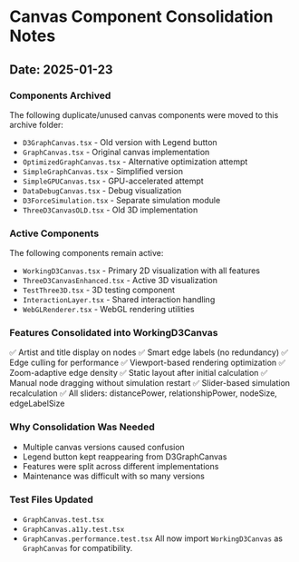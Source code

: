 # Canvas Component Consolidation Notes

## Date: 2025-01-23

### Components Archived
The following duplicate/unused canvas components were moved to this archive folder:
- `D3GraphCanvas.tsx` - Old version with Legend button
- `GraphCanvas.tsx` - Original canvas implementation
- `OptimizedGraphCanvas.tsx` - Alternative optimization attempt
- `SimpleGraphCanvas.tsx` - Simplified version
- `SimpleGPUCanvas.tsx` - GPU-accelerated attempt
- `DataDebugCanvas.tsx` - Debug visualization
- `D3ForceSimulation.tsx` - Separate simulation module
- `ThreeD3CanvasOLD.tsx` - Old 3D implementation

### Active Components
The following components remain active:
- `WorkingD3Canvas.tsx` - Primary 2D visualization with all features
- `ThreeD3CanvasEnhanced.tsx` - Active 3D visualization
- `TestThree3D.tsx` - 3D testing component
- `InteractionLayer.tsx` - Shared interaction handling
- `WebGLRenderer.tsx` - WebGL rendering utilities

### Features Consolidated into WorkingD3Canvas
✅ Artist and title display on nodes
✅ Smart edge labels (no redundancy)
✅ Edge culling for performance
✅ Viewport-based rendering optimization
✅ Zoom-adaptive edge density
✅ Static layout after initial calculation
✅ Manual node dragging without simulation restart
✅ Slider-based simulation recalculation
✅ All sliders: distancePower, relationshipPower, nodeSize, edgeLabelSize

### Why Consolidation Was Needed
- Multiple canvas versions caused confusion
- Legend button kept reappearing from D3GraphCanvas
- Features were split across different implementations
- Maintenance was difficult with so many versions

### Test Files Updated
- `GraphCanvas.test.tsx`
- `GraphCanvas.a11y.test.tsx`
- `GraphCanvas.performance.test.tsx`
All now import `WorkingD3Canvas` as `GraphCanvas` for compatibility.